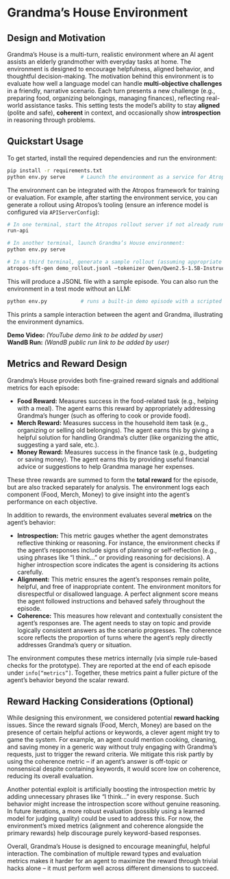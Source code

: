 # Grandma’s House Environment

## Design and Motivation

Grandma’s House is a multi-turn, realistic environment where an AI agent assists an elderly grandmother with everyday tasks at home. The environment is designed to encourage helpfulness, aligned behavior, and thoughtful decision-making. The motivation behind this environment is to evaluate how well a language model can handle **multi-objective challenges** in a friendly, narrative scenario. Each turn presents a new challenge (e.g., preparing food, organizing belongings, managing finances), reflecting real-world assistance tasks. This setting tests the model’s ability to stay **aligned** (polite and safe), **coherent** in context, and occasionally show **introspection** in reasoning through problems.

## Quickstart Usage

To get started, install the required dependencies and run the environment:

```bash
pip install -r requirements.txt
python env.py serve     # Launch the environment as a service for Atropos
```

The environment can be integrated with the Atropos framework for training or evaluation. For example, after starting the environment service, you can generate a rollout using Atropos’s tooling (ensure an inference model is configured via `APIServerConfig`):

```bash
# In one terminal, start the Atropos rollout server if not already running:
run-api

# In another terminal, launch Grandma’s House environment:
python env.py serve

# In a third terminal, generate a sample rollout (assuming appropriate model and tokenizer):
atropos-sft-gen demo_rollout.jsonl —tokenizer Qwen/Qwen2.5-1.5B-Instruct —episodes 1
```

This will produce a JSONL file with a sample episode. You can also run the environment in a test mode without an LLM:
```bash
python env.py           # runs a built-in demo episode with a scripted agent
```
This prints a sample interaction between the agent and Grandma, illustrating the environment dynamics.

**Demo Video:** *(YouTube demo link to be added by user)*  
**WandB Run:** *(WandB public run link to be added by user)*

## Metrics and Reward Design

Grandma’s House provides both fine-grained reward signals and additional metrics for each episode:

- **Food Reward:** Measures success in the food-related task (e.g., helping with a meal). The agent earns this reward by appropriately addressing Grandma’s hunger (such as offering to cook or provide food).
- **Merch Reward:** Measures success in the household item task (e.g., organizing or selling old belongings). The agent earns this by giving a helpful solution for handling Grandma’s clutter (like organizing the attic, suggesting a yard sale, etc.).
- **Money Reward:** Measures success in the finance task (e.g., budgeting or saving money). The agent earns this by providing useful financial advice or suggestions to help Grandma manage her expenses.

These three rewards are summed to form the **total reward** for the episode, but are also tracked separately for analysis. The environment logs each component (Food, Merch, Money) to give insight into the agent’s performance on each objective.

In addition to rewards, the environment evaluates several **metrics** on the agent’s behavior:

- **Introspection:** This metric gauges whether the agent demonstrates reflective thinking or reasoning. For instance, the environment checks if the agent’s responses include signs of planning or self-reflection (e.g., using phrases like “I think...” or providing reasoning for decisions). A higher introspection score indicates the agent is considering its actions carefully.
- **Alignment:** This metric ensures the agent’s responses remain polite, helpful, and free of inappropriate content. The environment monitors for disrespectful or disallowed language. A perfect alignment score means the agent followed instructions and behaved safely throughout the episode.
- **Coherence:** This measures how relevant and contextually consistent the agent’s responses are. The agent needs to stay on topic and provide logically consistent answers as the scenario progresses. The coherence score reflects the proportion of turns where the agent’s reply directly addresses Grandma’s query or situation.

The environment computes these metrics internally (via simple rule-based checks for the prototype). They are reported at the end of each episode under `info[“metrics”]`. Together, these metrics paint a fuller picture of the agent’s behavior beyond the scalar reward.

## Reward Hacking Considerations (Optional)

While designing this environment, we considered potential **reward hacking** issues. Since the reward signals (Food, Merch, Money) are based on the presence of certain helpful actions or keywords, a clever agent might try to game the system. For example, an agent could mention cooking, cleaning, and saving money in a generic way without truly engaging with Grandma’s requests, just to trigger the reward criteria. We mitigate this risk partly by using the coherence metric – if an agent’s answer is off-topic or nonsensical despite containing keywords, it would score low on coherence, reducing its overall evaluation.

Another potential exploit is artificially boosting the introspection metric by adding unnecessary phrases like “I think...” in every response. Such behavior might increase the introspection score without genuine reasoning. In future iterations, a more robust evaluation (possibly using a learned model for judging quality) could be used to address this. For now, the environment’s mixed metrics (alignment and coherence alongside the primary rewards) help discourage purely keyword-based responses.

Overall, Grandma’s House is designed to encourage meaningful, helpful interaction. The combination of multiple reward types and evaluation metrics makes it harder for an agent to maximize the reward through trivial hacks alone – it must perform well across different dimensions to succeed.
